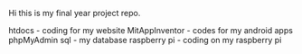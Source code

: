 Hi this is my final year project repo.

htdocs - coding for my website
MitAppInventor - codes for my android apps
phpMyAdmin sql - my database
raspberry pi - coding on my raspberry pi
